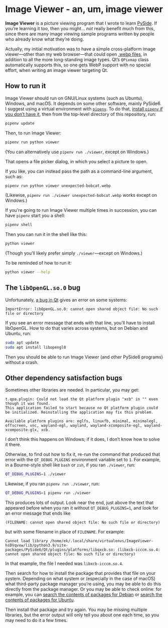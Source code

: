 <!--
  Copyright (c) 2021 Eliah Kagan

  Permission to use, copy, modify, and/or distribute this software for any
  purpose with or without fee is hereby granted.

  THE SOFTWARE IS PROVIDED "AS IS" AND THE AUTHOR DISCLAIMS ALL WARRANTIES WITH
  REGARD TO THIS SOFTWARE INCLUDING ALL IMPLIED WARRANTIES OF MERCHANTABILITY
  AND FITNESS. IN NO EVENT SHALL THE AUTHOR BE LIABLE FOR ANY SPECIAL, DIRECT,
  INDIRECT, OR CONSEQUENTIAL DAMAGES OR ANY DAMAGES WHATSOEVER RESULTING FROM
  LOSS OF USE, DATA OR PROFITS, WHETHER IN AN ACTION OF CONTRACT, NEGLIGENCE OR
  OTHER TORTIOUS ACTION, ARISING OUT OF OR IN CONNECTION WITH THE USE OR
  PERFORMANCE OF THIS SOFTWARE.
-->

# Image Viewer - an, um, image viewer

**Image Viewer** is a picture viewing program that I wrote to learn
[PySide](https://www.qt.io/qt-for-python). If you&rsquo;re learning it too,
then you might&hellip; *not* really benefit much from this, since there are
many image viewing sample programs written by people who already know what
they&rsquo;re doing.

Actually, my initial motivation was to have a simple cross-platform image
viewer&mdash;other than my web browser&mdash;that could open [.webp
files](https://en.wikipedia.org/wiki/WebP), in addition to all the more
long-standing image types. Qt&rsquo;s `QPixmap` class automatically supports
this, so one gets WebP support with no special effort, when writing an image
viewer targeting Qt.

## How to run it

Image Viewer should run on GNU/Linux systems (such as Ubuntu), Windows, and
macOS. It depends on some other software, mainly PySide6. I suggest using a
virtual environment with [`pipenv`](https://pypi.org/project/pipenv/). To do
that, [install `pipenv` if you don&rsquo;t have it](getting-pipenv.md), then
from the top-level directory of this repository, run:

```bash
pipenv update
```

Then, to run Image Viewer:

```bash
pipenv run python viewer
```

(You can alternatively use `pipenv run ./viewer`, except on Windows.)

That opens a file picker dialog, in which you select a picture to open.

If you like, you can instead pass the path as a command-line argument, such as:

```bash
pipenv run python viewer unexpected-bobcat.webp
```

(Likewise, `pipenv run ./viewer unexpected-bobcat.webp` works except on
Windows.)

If you're going to run Image Viewer multiple times in succession, you can have
`pipenv` start you a shell:

```bash
pipenv shell
```

Then you can run it in the shell like this:

```bash
python viewer
```

(Though you&rsquo;ll likely prefer simply `./viewer`&mdash;except on Windows.)

To be reminded of how to run it:

```bash
python viewer --help
```

## The `libOpenGL.so.0` bug

Unfortunately, [a bug in Qt](https://bugreports.qt.io/browse/PYSIDE-1547) gives
an error on some systems:

```text
ImportError: libOpenGL.so.0: cannot open shared object file: No such file or directory
```

If you see an error message that ends with that line, you'll have to install
libOpenGL. How to do that varies across systems, but on Debian and Ubuntu, run:

```bash
sudo apt update
sudo apt install libopengl0
```

Then you should be able to run Image Viewer (and other PySide6 programs)
without a crash.

## Other dependency satisfaction bugs

Sometimes other libraries are needed. In particular, you may get:

```text
t.qpa.plugin: Could not load the Qt platform plugin "xcb" in "" even though it was found.
This application failed to start because no Qt platform plugin could be initialized. Reinstalling the application may fix this problem.

Available platform plugins are: eglfs, linuxfb, minimal, minimalegl, offscreen, vnc, wayland-egl, wayland, wayland-xcomposite-egl, wayland-xcomposite-glx, xcb.
```

I don&rsquo;t think this happens on Windows; if it does, I don&rsquo;t know how
to solve it there.

Otherwise, to find out how to fix it, re-run the command that produced that
error with the `QT_DEBUG_PLUGINS` environment variable set to `1`. For example,
in a Bourne-style shell like `bash` or `zsh`, if you ran `./viewer`, run:

```bash
QT_DEBUG_PLUGINS=1 ./viewer
```

Likewise, if you ran `pipenv run ./viewer`, run:

```bash
QT_DEBUG_PLUGINS=1 pipenv run ./viewer
```

This produces lots of output. Look near the end, just above the text that appeared before when you ran it without `QT_DEBUG_PLUGINS=1`, and look for an error message that ends like

```text
(FILENAME: cannot open shared object file: No such file or directory)
```

but with some filename in place of `FILENAME`. For example:

```text
Cannot load library /home/ek/.local/share/virtualenvs/ImageViewer-hsDVqvxw/lib/python3.9/site-packages/PySide6/Qt/plugins/platforms/libqxcb.so: (libxcb-icccm.so.4: cannot open shared object file: No such file or directory)
```

In that example, the file I needed was `libxcb-icccm.so.4`.

Then search for how to install the package that provides that file on your
system. Depending on what system or (especially in the case of macOS) what
third-party package manager you&rsquo;re using, you may be able to do this
directly from the package manager. Or you may be able to check online: for
example, you can [search the contents of packages for
Debian](https://www.debian.org/distrib/packages#search_contents) or [search the
contents of packages for Ubuntu](https://packages.ubuntu.com/#search_contents).

Then install that package and try again. You may be missing multiple libraries,
but the error output will only tell you about one each time, so you may need to
do it a few times.

